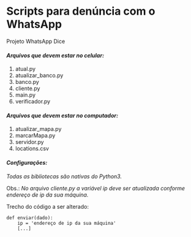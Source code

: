 # Scripts para denúncia com o WhatsApp
Projeto WhatsApp Dice

*<h4> Arquivos que devem estar no celular: </h4>*

<ol>
<li> atual.py</li>
<li> atualizar_banco.py</li>
<li> banco.py</li>
<li> cliente.py</li>
<li> main.py</li>
<li> verificador.py</li>
</ol>
  
*<h4>Arquivos que devem estar no computador:</h4>*

<ol>
<li> atualizar_mapa.py</li>
<li> marcarMapa.py</li>
<li> servidor.py</li>
<li>locations.csv</li>
</ol>

*<h4>Configurações:</h4>*

_Todas as bibliotecas são nativas do Python3._

Obs.: *No arquivo *cliente.py* a variável ip deve ser atualizada conforme
endereço de ip da sua máquina.*

Trecho do código a ser alterado:
```
def enviar(dado):
    ip = 'endereço de ip da sua máquina' 
    [...]
```

